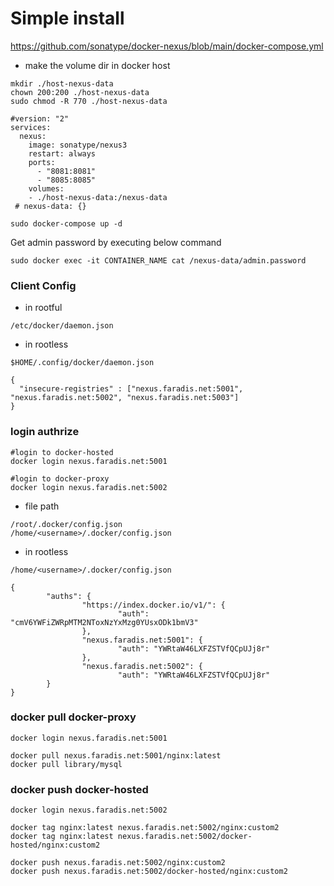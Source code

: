 # Simple install 

https://github.com/sonatype/docker-nexus/blob/main/docker-compose.yml
* make the volume dir in docker host
```
mkdir ./host-nexus-data
chown 200:200 ./host-nexus-data
sudo chmod -R 770 ./host-nexus-data
```

```  
#version: "2"
services:
  nexus:
    image: sonatype/nexus3
    restart: always
    ports:
      - "8081:8081"
      - "8085:8085"
    volumes:
    - ./host-nexus-data:/nexus-data
 # nexus-data: {}
```

```
sudo docker-compose up -d
```
Get admin password by executing below command
```
sudo docker exec -it CONTAINER_NAME cat /nexus-data/admin.password
```

### Client Config
- in rootful
```
/etc/docker/daemon.json
```
- in rootless
```
$HOME/.config/docker/daemon.json
```
```
{
  "insecure-registries" : ["nexus.faradis.net:5001", "nexus.faradis.net:5002", "nexus.faradis.net:5003"]
}
```


### login authrize 
```
#login to docker-hosted
docker login nexus.faradis.net:5001

#login to docker-proxy
docker login nexus.faradis.net:5002

```
- file path
```
/root/.docker/config.json
/home/<username>/.docker/config.json
```
- in rootless
```
/home/<username>/.docker/config.json
```
```
{
        "auths": {
                "https://index.docker.io/v1/": {
                        "auth": "cmV6YWFiZWRpMTM2NToxNzYxMzg0YUsxODk1bmV3"
                },
                "nexus.faradis.net:5001": {
                        "auth": "YWRtaW46LXFZSTVfQCpUJj8r"
                },
                "nexus.faradis.net:5002": {
                        "auth": "YWRtaW46LXFZSTVfQCpUJj8r"
        }
}
```

### docker pull docker-proxy
```
docker login nexus.faradis.net:5001
```

```
docker pull nexus.faradis.net:5001/nginx:latest
docker pull library/mysql
```

### docker push docker-hosted
```
docker login nexus.faradis.net:5002
```
```
docker tag nginx:latest nexus.faradis.net:5002/nginx:custom2
docker tag nginx:latest nexus.faradis.net:5002/docker-hosted/nginx:custom2
```
```
docker push nexus.faradis.net:5002/nginx:custom2
docker push nexus.faradis.net:5002/docker-hosted/nginx:custom2
```
